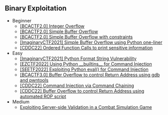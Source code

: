 ## Binary Exploitation
- Beginner
  - [[BCACTF2.0] Integer Overflow](https://github.com/Rookie441/CTF/blob/main/Storage/Writeups/BCACTF2.0_Writeup.md#bca-mart)
  - [[BCACTF2.0] Simple Buffer Overflow](https://github.com/Rookie441/CTF/blob/main/Storage/Writeups/BCACTF2.0_Writeup.md#honors-abcs)
  - [[BCACTF2.0] Simple Buffer Overflow with constraints](https://github.com/Rookie441/CTF/blob/main/Storage/Writeups/BCACTF2.0_Writeup.md#ap-abcs)
  - [[ImaginaryCTF2021] Simple Buffer Overflow using Python one-liner](https://github.com/Rookie441/CTF/blob/main/Storage/Writeups/ImaginaryCTF2021_Writeup.md#stackoverflow)
  - [[CDDC22] Ordered Function Calls to print sensitive information](https://github.com/Rookie441/CTF/blob/main/Storage/Writeups/CDDC22_Writeup.md#uninitialized)
- Easy
  - [[ImaginaryCTF2021] Python Format String Vulnerability](https://github.com/Rookie441/CTF/blob/main/Storage/Writeups/ImaginaryCTF2021_Writeup.md#formatting)
  - [[EZCTF2022] Using Python \_\_builtins_\_ for Command Injection](https://github.com/Rookie441/CTF/blob/main/Storage/Writeups/EZCTF2022_Writeup.md#save-peach)
  - [[SEETF2022] Exploiting Python eval() for Command Injection](https://github.com/Rookie441/CTF/blob/main/Storage/Writeups/SEETF2022_Writeup.md#wayyang)
  - [[BCACTF3.0] Buffer Overflow to control Return Address using gdb and pwntools](https://github.com/Rookie441/CTF/blob/main/Storage/Writeups/BCACTF3.0_Writeup.md#jump-rope)
  - [[CDDC22] Command Injection via Command Chaining](https://github.com/Rookie441/CTF/blob/main/Storage/Writeups/CDDC22_Writeup.md#command-injection)
  - [[CDDC22] Buffer Overflow to control Return Address using automated ROP script](https://github.com/Rookie441/CTF/blob/main/Storage/Writeups/CDDC22_Writeup.md#simple-bof)
- Medium
  - [Exploiting Server-side Validation in a Combat Simulation Game](https://github.com/Rookie441/CTF/blob/main/Categories/Binary%20Exploitation/Medium/slay-the-dragon.pdf)
